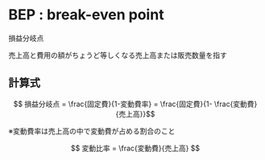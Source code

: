 #  BEP : break-even point

損益分岐点

売上高と費用の額がちょうど等しくなる売上高または販売数量を指す

## 計算式

$$ 損益分岐点 = \frac{固定費}{1-変動費率} = \frac{固定費}{1- \frac{変動費}{売上高}}$$

※変動費率は売上高の中で変動費が占める割合のこと

$$ 変動比率 = \frac{変動費}{売上高} $$
